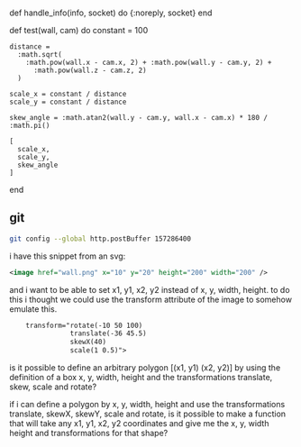 <style>
  .test {
    /* transform: perspective(300px) rotateX(30deg) rotateZ(30deg) rotateY(30deg); */
    transform: matrix3d(1,1,1,1,1,1,1,1,1,1,1,1,1,1,1,1)
  }
</style>

<div class="w-full h-full">
  <svg id="dungeon-viewport" width="100%" height="100%">
    <image
      href={~p"/images/wall_001.png"}
      class="test"
    />
  </svg>
</div>

<!-- rotate(-10 50 100)   -->



  def handle_info(info, socket) do
    {:noreply, socket}
  end

  def test(wall, cam) do
    constant = 100

    distance =
      :math.sqrt(
        :math.pow(wall.x - cam.x, 2) + :math.pow(wall.y - cam.y, 2) +
          :math.pow(wall.z - cam.z, 2)
      )

    scale_x = constant / distance
    scale_y = constant / distance

    skew_angle = :math.atan2(wall.y - cam.y, wall.x - cam.x) * 180 / :math.pi()

    [
      scale_x,
      scale_y,
      skew_angle
    ]
  end



## git

```bash
git config --global http.postBuffer 157286400
```


i have this snippet from an svg:
```svg
<image href="wall.png" x="10" y="20" height="200" width="200" />
```

and i want to be able to set x1, y1, x2, y2 instead of x, y, width, height.
to do this i thought we could use the transform attribute of the image to
somehow emulate this.

```svg
    transform="rotate(-10 50 100)
               translate(-36 45.5)
               skewX(40)
               scale(1 0.5)">
```

is it possible to define an arbitrary polygon [(x1, y1) (x2, y2)] by using the definition of a box x, y, width, height and the transformations translate, skew, scale and rotate?


if i can define a polygon by x, y, width, height and use the transformations translate, skewX, skewY, scale and rotate, is it possible to make a function that will take any x1, y1, x2, y2 coordinates and give me the x, y, width height and transformations for that shape?
